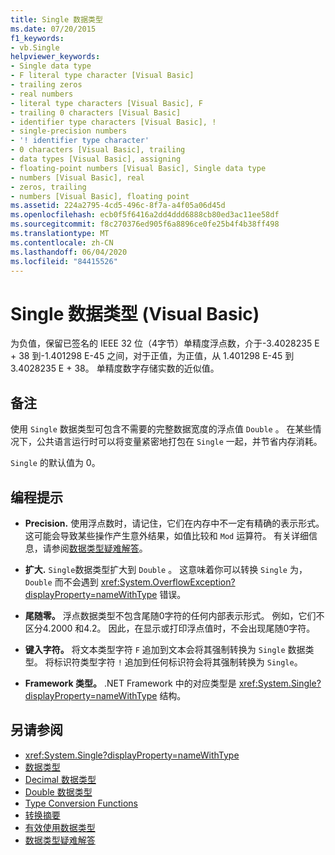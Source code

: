 ```yaml
---
title: Single 数据类型
ms.date: 07/20/2015
f1_keywords:
- vb.Single
helpviewer_keywords:
- Single data type
- F literal type character [Visual Basic]
- trailing zeros
- real numbers
- literal type characters [Visual Basic], F
- trailing 0 characters [Visual Basic]
- identifier type characters [Visual Basic], !
- single-precision numbers
- '! identifier type character'
- 0 characters [Visual Basic], trailing
- data types [Visual Basic], assigning
- floating-point numbers [Visual Basic], Single data type
- numbers [Visual Basic], real
- zeros, trailing
- numbers [Visual Basic], floating point
ms.assetid: 224a2795-4cd5-496c-8f7a-a4f05a06d45d
ms.openlocfilehash: ecb0f5f6416a2dd4ddd6888cb80ed3ac11ee58df
ms.sourcegitcommit: f8c270376ed905f6a8896ce0fe25b4f4b38ff498
ms.translationtype: MT
ms.contentlocale: zh-CN
ms.lasthandoff: 06/04/2020
ms.locfileid: "84415526"
---
```

# <a name="single-data-type-visual-basic"></a>Single 数据类型 (Visual Basic)

为负值，保留已签名的 IEEE 32 位（4字节）单精度浮点数，介于-3.4028235 E + 38 到-1.401298 E-45 之间，对于正值，为正值，从 1.401298 E-45 到 3.4028235 E + 38。 单精度数字存储实数的近似值。  
  
## <a name="remarks"></a>备注  

 使用 `Single` 数据类型可包含不需要的完整数据宽度的浮点值 `Double` 。 在某些情况下，公共语言运行时可以将变量紧密地打包在 `Single` 一起，并节省内存消耗。  
  
 `Single` 的默认值为 0。  
  
## <a name="programming-tips"></a>编程提示  
  
- **Precision.** 使用浮点数时，请记住，它们在内存中不一定有精确的表示形式。 这可能会导致某些操作产生意外结果，如值比较和 `Mod` 运算符。 有关详细信息，请参阅[数据类型疑难解答](../../programming-guide/language-features/data-types/troubleshooting-data-types.md)。  
  
- **扩大.** `Single`数据类型扩大到 `Double` 。 这意味着你可以转换 `Single` 为， `Double` 而不会遇到 <xref:System.OverflowException?displayProperty=nameWithType> 错误。  
  
- **尾随零。** 浮点数据类型不包含尾随0字符的任何内部表示形式。 例如，它们不区分4.2000 和4.2。 因此，在显示或打印浮点值时，不会出现尾随0字符。  
  
- **键入字符。** 将文本类型字符 `F` 追加到文本会将其强制转换为 `Single` 数据类型。 将标识符类型字符 `!` 追加到任何标识符会将其强制转换为 `Single`。  
  
- **Framework 类型。** .NET Framework 中的对应类型是 <xref:System.Single?displayProperty=nameWithType> 结构。  
  
## <a name="see-also"></a>另请参阅

- <xref:System.Single?displayProperty=nameWithType>
- [数据类型](index.md)
- [Decimal 数据类型](decimal-data-type.md)
- [Double 数据类型](double-data-type.md)
- [Type Conversion Functions](../functions/type-conversion-functions.md)
- [转换摘要](../keywords/conversion-summary.md)
- [有效使用数据类型](../../programming-guide/language-features/data-types/efficient-use-of-data-types.md)
- [数据类型疑难解答](../../programming-guide/language-features/data-types/troubleshooting-data-types.md)
